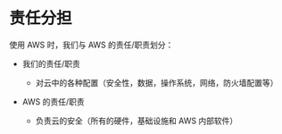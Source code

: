 # 责任分担

使用 AWS 时，我们与 AWS 的责任/职责划分：

- 我们的责任/职责

  - 对云中的各种配置（安全性，数据，操作系统，网络，防火墙配置等）

- AWS 的责任/职责

  - 负责云的安全（所有的硬件，基础设施和 AWS 内部软件）
